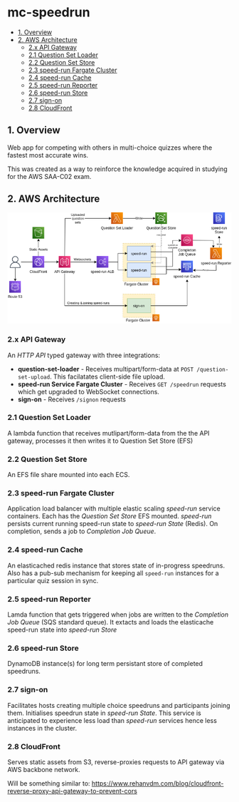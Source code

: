 # mc-speedrun

- [1. Overview](#1-overview)
- [2. AWS Architecture](#2-aws-architecture)
  - [2.x API Gateway](#2x-api-gateway)
  - [2.1 Question Set Loader](#21-question-set-loader)
  - [2.2 Question Set Store](#22-question-set-store)
  - [2.3 speed-run Fargate Cluster](#23-speed-run-fargate-cluster)
  - [2.4 speed-run Cache](#24-speed-run-cache)
  - [2.5 speed-run Reporter](#25-speed-run-reporter)
  - [2.6 speed-run Store](#26-speed-run-store)
  - [2.7 sign-on](#27-sign-on)
  - [2.8 CloudFront](#28-cloudfront)
## 1. Overview
Web app for competing with others in multi-choice quizzes where the fastest most accurate wins.

This was created as a way to reinforce the knowledge acquired in studying for the AWS SAA-C02 exam.


## 2. AWS Architecture
![AWS Architecture](docs/architecture-aws.drawio.png)

### 2.x API Gateway 

An *HTTP API* typed gateway with three integrations:

- **question-set-loader** - Receives multipart/form-data at `POST /question-set-upload`. This facilatates client-side file upload.
- **speed-run Service Fargate Cluster** - Receives `GET /speedrun` requests which get upgraded to WebSocket connections.
- **sign-on** - Receives `/signon` requests

### 2.1 Question Set Loader
A lambda function that receives mutlipart/form-data from the the API gateway, processes it then writes it to Question Set Store (EFS) 

### 2.2 Question Set Store
An EFS file share mounted into each ECS.

### 2.3 speed-run Fargate Cluster
Application load balancer with multiple elastic scaling *speed-run* service containers. Each has the *Question Set Store* EFS mounted. *speed-run* persists current running speed-run state to *speed-run State* (Redis). On completion, sends a job to *Completion Job Queue*.

### 2.4 speed-run Cache
An elasticached redis instance that stores state of in-progress speedruns. Also has a pub-sub mechanism for keeping all `speed-run` instances for a particular quiz session in sync.

### 2.5 speed-run Reporter
Lamda function that gets triggered when jobs are written to the *Completion Job Queue* (SQS standard queue). It extacts and loads the elasticache speed-run state into *speed-run Store*

### 2.6 speed-run Store
DynamoDB instance(s) for long term persistant store of completed speedruns.

### 2.7 sign-on
Facilitates hosts creating multiple choice speedruns and participants joining them. Initialises speedrun state in *speed-run State*. This service is anticipated to experience less load than *speed-run* services hence less instances in the cluster.

### 2.8 CloudFront
Serves static assets from S3, reverse-proxies requests to API gateway via AWS backbone network.

Will be something similar to: https://www.rehanvdm.com/blog/cloudfront-reverse-proxy-api-gateway-to-prevent-cors